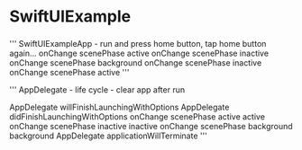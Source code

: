 # SwiftUIExample

###
'''
SwiftUIExampleApp - run and press home button, tap home button again...
onChange scenePhase active
onChange scenePhase inactive
onChange scenePhase background
onChange scenePhase inactive
onChange scenePhase active
'''

'''
AppDelegate - life cycle - clear app after run

AppDelegate willFinishLaunchingWithOptions
AppDelegate didFinishLaunchingWithOptions
onChange scenePhase active
active
onChange scenePhase inactive
inactive
onChange scenePhase background
background
AppDelegate applicationWillTerminate
'''
